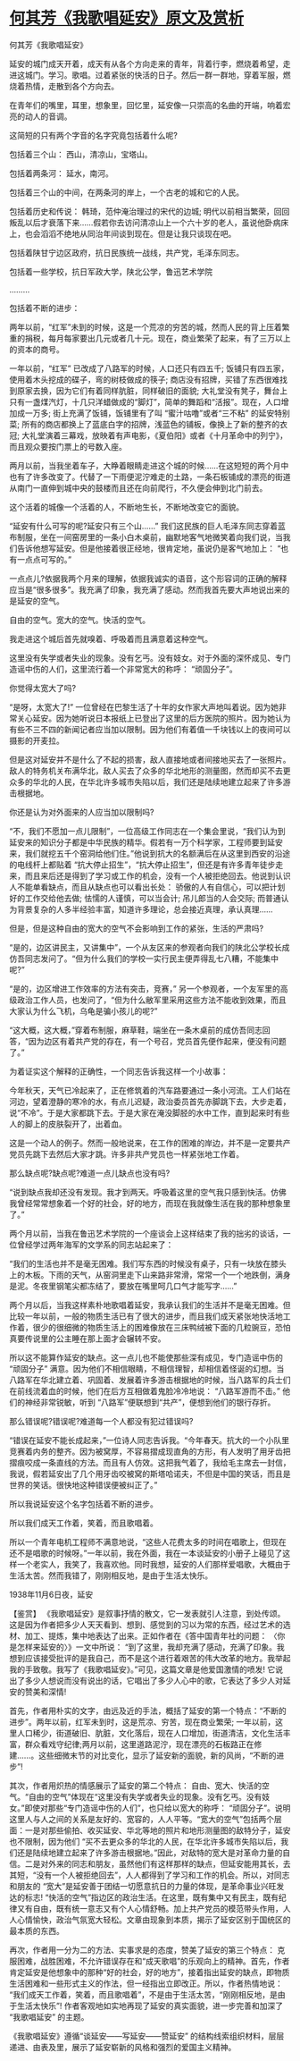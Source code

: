 # [何其芳《我歌唱延安》原文及赏析](https://www.vrrw.net/wx/10214.html)

何其芳《我歌唱延安》

延安的城门成天开着，成天有从各个方向走来的青年，背着行李，燃烧着希望，走进这城门。学习。歌唱。过着紧张的快活的日子。然后一群一群地，穿着军服，燃烧着热情，走散到各个方向去。

在青年们的嘴里，耳里，想象里，回忆里，延安像一只崇高的名曲的开端，响着宏亮的动人的音调。

这简短的只有两个字音的名字究竟包括着什么呢?

包括着三个山： 西山，清凉山，宝塔山。

包括着两条河： 延水，南河。

包括着三个山的中间，在两条河的岸上，一个古老的城和它的人民。

包括着历史和传说： 韩琦，范仲淹治理过的宋代的边城; 明代以前相当繁荣，回回叛乱以后才衰落下来……假若你去访问清凉山上一个六十岁的老人，虽说他卧病床上，也会滔滔不绝地从同治年间谈到现在。但是让我只谈现在吧。

包括着陕甘宁边区政府，抗日民族统一战线，共产党，毛泽东同志。

包括着一些学校，抗日军政大学，陕北公学，鲁迅艺术学院

………

包括着不断的进步：

两年以前，“红军”未到的时候，这是一个荒凉的穷苦的城，然而人民的背上压着繁重的捐税，每月每家要出几元或者几十元。现在，商业繁荣了起来，有了三万以上的资本的商号。

一年以前，“红军” 已改成了八路军的时候，人口还只有四五千; 饭铺只有四五家，使用着木头挖成的碟子，弯的树枝做成的筷子; 商店没有招牌，买错了东西很难找到原家去换，因为它们有着同样肮脏，同样破旧的面貌; 大礼堂没有凳子，舞台上只有一盏煤汽灯，十几只洋蜡做成的“脚灯”，简单的舞蹈和“活报”。现在，人口增加成一万多; 街上充满了饭铺，饭铺里有了叫 “蜜汁咕噜”或者“三不粘” 的延安特别菜; 所有的商店都换上了蓝底白字的招牌，浅蓝色的铺板，像换上了新的整齐的衣冠; 大礼堂演着三幕戏，放映着有声电影，《夏伯阳》或者《十月革命中的列宁》，而且观众要按门票上的号数入座。

两月以前，当我坐着车子，大睁着眼睛走进这个城的时候……在这短短的两个月中也有了许多改变了。代替了一下雨便泥泞难走的土路，一条石板铺成的漂亮的街道从南门一直伸到城中央的鼓楼而且还在向前爬行，不久便会伸到北门前去。

这个活着的城像一个活着的人，不断地生长，不断地改变它的面貌。

“延安有什么可写的呢?延安只有三个山……” 我们这民族的巨人毛泽东同志穿着蓝布制服，坐在一间窑房里的一条小白木桌前，幽默地客气地微笑着向我们说，当我们告诉他想写延安。但是他接着很正经地，很肯定地，虽说仍是客气地加上： “也有一点点可写的。”

一点点儿?依据我两个月来的理解，依据我诚实的语音，这个形容词的正确的解释应当是“很多很多”。我充满了印象，我充满了感动。然而我首先要大声地说出来的是延安的空气。

自由的空气。宽大的空气。快活的空气。

我走进这个城后首先就嗅着、呼吸着而且满意着这种空气。

这里没有失学或者失业的现象。没有乞丐。没有妓女。对于外面的深怀成见、专门造谣中伤的人们，这里流行着一个非常宽大的称呼： “顽固分子”。

你觉得太宽大了吗?

“是呀，太宽大了!” 一位曾经在巴黎生活了十年的女作家大声地叫着说。因为她非常关心延安。因为她听说日本报纸上已登出了这里的后方医院的照片。因为她认为有些不三不四的新闻记者应当加以限制。因为他们有着值一千块钱以上的夜间可以摄影的开麦拉。

但是这对延安并不是什么了不起的损害，敌人直接地或者间接地买去了一张照片。敌人的特务机关布满华北，敌人买去了众多的华北地形的测量图，然而却买不去更众多的华北的人民，在华北许多城市失陷以后，我们还是陆续地建立起来了许多游击根据地。

你还是认为对外面来的人应当加以限制吗?

“不，我们不愿加一点儿限制”，一位高级工作同志在一个集会里说，“我们认为到延安来的知识分子都是中华民族的精华。假若有一万个科学家，工程师要到延安来，我们就挖五千个窑洞给他们住。”他说到抗大的名额满后在从这里到西安的沿途的电线杆上都贴着 “抗大停止招生”，“抗大停止招生”，但还是有许多青年徒步走来，而且来后还是得到了学习或工作的机会，没有一个人被拒绝回去。他说到认识人不能单看缺点，而且从缺点也可以看出长处： 骄傲的人有自信心，可以把计划好的工作交给他去做; 怯懦的人谨慎，可以当会计; 吊儿郎当的人会交际; 而普通认为背景复杂的人多半经验丰富，知道许多理论，总会接近真理，承认真理……

但是，但是这种自由的宽大的空气不会影响到工作的紧张，生活的严肃吗?

“是的，边区讲民主，又讲集中”，一个从友区来的参观者向我们的陕北公学校长成仿吾同志发问了。“但为什么我们的学校一实行民主便弄得乱七八糟，不能集中呢?”

“是的，边区增进工作效率的方法有突击，竞赛，” 另一个参观者，一个友军里的高级政治工作人员，也发问了，“但为什么敝军里采用这些方法不能收到效果，而且大家认为什么飞机，乌龟是骗小孩儿的呢?”

“这大概，这大概，”穿着布制服，麻草鞋，端坐在一条木桌前的成仿吾同志回答，“因为边区有着共产党的存在，有一个号召，党员首先便作起来，便没有问题了。”

为着证实这个解释的正确性，一个同志告诉我这样一个小故事：

今年秋天，天气已冷起来了，正在修筑着的汽车路要通过一条小河流。工人们站在河边，望着澄静的寒冷的水，有点儿迟疑，政治委员首先赤脚跳下去，大步走着，说“不冷”。于是大家都跳下去。于是大家在淹没脚胫的水中工作，直到起来时有些人的脚上的皮肤裂开了，出着血。

这是一个动人的例子。然而一般地说来，在工作的困难的岸边，并不是一定要共产党员先跳下去然后大家才跳。许多非共产党员也一样紧张地工作着。

那么缺点呢?缺点呢?难道一点儿缺点也没有吗?

“说到缺点我却还没有发现。我才到两天。呼吸着这里的空气我只感到快活。仿佛我曾经常常想象着一个好的社会，好的地方，而现在我就像生活在我的那种想象里了。”

两个月以前，当我在鲁迅艺术学院的一个座谈会上这样结束了我的拙劣的谈话，一位曾经学过两年海军的文学系的同志站起来了：

“我们的生活也并不是毫无困难。我们写东西的时候没有桌子，只有一块放在膝头上的木板。下雨的天气，从窑洞里走下山来路非常滑，常常一个一个地跌倒，满身是泥。冬夜里钢笔尖都冻结了，要放在嘴里呵几口气才能写字……”

两个月以后，当我这样素朴地歌唱着延安，我承认我们的生活并不是毫无困难。但比较一年以前，一般的物质生活已有了很大的进步，而且我们成天紧张地快活地工作着，很少的很细微的物质生活上的困难像放在三床鸭绒被下面的几粒豌豆，恐怕真要传说里的公主睡在那上面才会辗转不安。

所以这不能算作延安的缺点。这一点儿也不能使那些深有成见，专门造谣中伤的 “顽固分子” 满意。因为他们不相信眼睛，不相信理智，却相信着怪诞的幻想。当八路军在华北建立着、巩固着、发展着许多游击根据地的时候，当八路军的兵士们在前线流着血的时候，他们在后方互相做着鬼脸冷冷地说： “八路军游而不击。” 他们的神经非常锐敏，听到 “八路军”便联想到“共产”，便想到他们的银行存折。

那么错误呢?错误呢?难道每一个人都没有犯过错误吗?

“错误在延安不能长成起来，”一位诗人同志告诉我。“今年春天。抗大的一个小队里竞赛着内务的整齐。因为被窝厚，不容易摺成现直角的方形，有人发明了用牙齿把摺痕咬成一条直线的方法。而且有人仿效。这把我气着了，我给毛主席去一封信，我说，假若延安出了几个用牙齿咬被窝的斯塔哈诺夫，不但是中国的笑话，而且是世界的笑话。很快地这种错误便被纠正了。”

所以我说延安这个名字包括着不断的进步。

所以我们成天工作着，笑着，而且歌唱着。

所以一个青年电机工程师不满意地说，“这些人花费太多的时间在唱歌上，但现在还不是唱歌的时候呀。”一年以前，我在外面，我在一本谈延安的小册子上碰见了这样一个老实人，我笑了，我喜欢他。同时我想，延安的人们那样爱唱歌，大概由于生活太苦。然而我错了，刚刚相反地，是由于生活太快乐。

1938年11月6日夜，延安



【鉴赏】 《我歌唱延安》是叙事抒情的散文，它一发表就引人注意，到处传颂。这是因为作者把多少人天天看到、想到、感觉到的习以为常的东西，经过艺术的选材、加工、提炼，集中地表达了出来。正如作者在《答中国青年社的问题： 〈你是怎样来延安的〉》一文中所说： “到了这里，我却充满了感动，充满了印象。我想到应该接受批评的是我自己，而不是这个进行着艰苦的伟大改革的地方。我举起我的手致敬。我写了《我歌唱延安》。”可见，这篇文章是他爱国激情的喷发! 它说出了多少人想说而没有说出的话，它唱出了多少人心中的歌，它表达了多少人对延安的赞美和深情!

首先，作者用朴实的文字，由远及近的手法，概括了延安的第一个特点：“不断的进步”。两年以前，红军未到时，这是荒凉、穷苦，现在商业繁荣; 一年以前，这里人口稀少，街道破旧、肮脏，文化落后，现在人口增加，街道清洁，文化生活丰富，群众看戏守纪律;两月以前，这里道路泥泞，现在漂亮的石板路正在修建……。这些细微末节的对比变化，显示了延安新的面貌，新的风尚，“不断的进步”!

其次，作者用炽热的情感展示了延安的第二个特点： 自由、宽大、快活的空气。“自由的空气”体现在“这里没有失学或者失业的现象。没有乞丐。没有妓女。”即使对那些“专门造谣中伤的人们”，也只给以宽大的称呼： “顽固分子”。说明这里人与人之间的关系是友好的、宽容的，人人平等。“宽大的空气”包括两个层面：一是对那些偷拍、收买延安、华北等地的照片和地形测量图的敌特分子，延安也不限制，因为他们 “买不去更众多的华北的人民，在华北许多城市失陷以后，我们还是陆续地建立起来了许多游击根据地。”因此，对敌特的宽大是对革命力量的自信。二是对外来的同志和朋友，虽然他们有这样那样的缺点，但延安能用其长，去其短，“没有一个人被拒绝回去”，人人都得到了学习和工作的机会。所以，对同志和朋友的 “宽大”是延安善于团结一切愿意抗日的力量的体现，是革命事业兴旺发达的标志! “快活的空气”指边区的政治生活。在这里，既有集中又有民主，既有纪律又有自由，既有统一意志又有个人心情舒畅。加上共产党员的模范带头作用，人人心情愉快，政治气氛宽大轻松。文章由现象到本质，揭示了延安区别于国统区的最本质的东西。

再次，作者用一分为二的方法、实事求是的态度，赞美了延安的第三个特点： 克服困难，战胜困难，不允许错误存在和“成天歌唱”的乐观向上的精神。首先，作者肯定延安是他想象中的那种“好的社会，好的地方”，接着指出延安的缺点，即物质生活困难和一些形式主义的作法，但一经指出立即改正。所以，作者热情地说： “我们成天工作着，笑着，而且歌唱着”，不是由于生活太苦，“刚刚相反地，是由于生活太快乐”! 作者客观地如实地再现了延安的真实面貌，进一步完善和加深了 “我歌唱延安” 的主题。

《我歌唱延安》遵循“谈延安——写延安——赞延安” 的结构线索组织材料，层层递进、由表及里，展示了延安崭新的风格和强烈的爱国主义精神。

